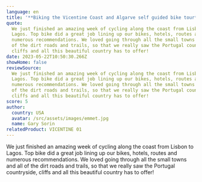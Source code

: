 ```yaml
---
language: en
title: '**B﻿iking the Vicentine Coast and Algarve self guided bike tour**'
quote:
  We just finished an amazing week of cycling along the coast from Lisbon to
  Lagos. Top bike did a great job lining up our bikes, hotels, routes and
  numerous recommendations. We loved going through all the small towns and all
  of the dirt roads and trails, so that we really saw the Portugal countryside,
  cliffs and all this beautiful country has to offer!
date: 2023-05-22T10:50:30.266Z
showHome: false
reviewSource:
  We just finished an amazing week of cycling along the coast from Lisbon to
  Lagos. Top bike did a great job lining up our bikes, hotels, routes and
  numerous recommendations. We loved going through all the small towns and all
  of the dirt roads and trails, so that we really saw the Portugal countryside,
  cliffs and all this beautiful country has to offer!
score: 5
author:
  country: USA
  avatar: /src/assets/images/emmet.jpg
  name: Gary Sorin
relatedProduct: VICENTINE 01
---
```


We just finished an amazing week of cycling along the coast from Lisbon to
Lagos. Top bike did a great job lining up our bikes, hotels, routes and numerous
recommendations. We loved going through all the small towns and all of the dirt
roads and trails, so that we really saw the Portugal countryside, cliffs and all
this beautiful country has to offer!
